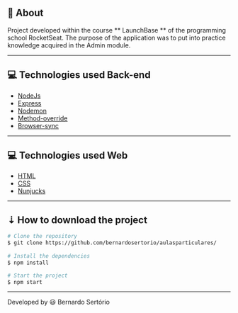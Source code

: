 
## 🔖 About

 Project developed within the course ** LaunchBase ** of the programming school RocketSeat. The purpose of the application was to put into practice knowledge acquired in the Admin module.

---

## 💻 Technologies used Back-end

- [NodeJs](https://nodejs.org/en/)
- [Express](https://expressjs.com/pt-br/) 
- [Nodemon](https://www.npmjs.com/package/nodemon)
- [Method-override](https://www.npmjs.com/package/method-override)
- [Browser-sync](https://www.browsersync.io/)


---

## 💻 Technologies used Web

- [HTML](https://developer.mozilla.org/pt-BR/docs/Web/HTML)
- [CSS](https://www.hostinger.com.br/tutoriais/o-que-e-css-guia-basico-de-css/)
- [Nunjucks](https://mozilla.github.io/nunjucks/)

---

## ⇣ How to download the project

```bash
# Clone the repository
$ git clone https://github.com/bernardosertorio/aulasparticulares/
 
# Install the dependencies 
$ npm install

# Start the project
$ npm start
```

---

Developed by 😃 Bernardo Sertório
